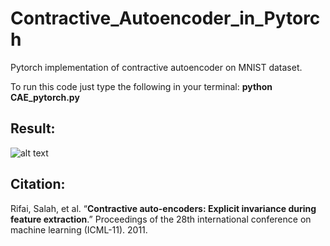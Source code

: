 # Contractive_Autoencoder_in_Pytorch
Pytorch implementation of contractive autoencoder on MNIST dataset.

To run this code just type the following in your terminal: **python CAE_pytorch.py**

## Result:
![alt text](https://github.com/avijit9/Contractive_Autoencoder_in_Pytorch/blob/master/out/all_results.gif)

## Citation:

Rifai, Salah, et al. “**Contractive auto-encoders: Explicit invariance during feature extraction**.” Proceedings of the 28th international conference on machine learning (ICML-11). 2011.
